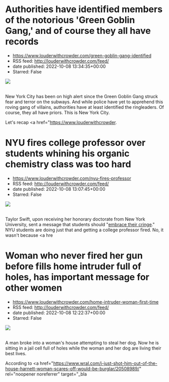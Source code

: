 # Authorities have identified members of the notorious 'Green Goblin Gang,' and of course they all have records
 - https://www.louderwithcrowder.com/green-goblin-gang-identified
 - RSS feed: http://louderwithcrowder.com/feed/
 - date published: 2022-10-08 13:34:35+00:00
 - Starred: False

<img src="https://www.louderwithcrowder.com/media-library/image.png?id=31882669&amp;width=1245&amp;height=700&amp;coordinates=0%2C0%2C0%2C118" /><br /><br /><p>New York City has been on high alert since the Green Goblin Gang struck fear and terror on the subways. And while police have yet to apprehend this roving gang of villains, authorities have at least identified the ringleaders. Of course, they all have priors. This is New York City.</p><p>Let's recap <a href="https://www.louderwithcrowder.

# NYU fires college professor over students whining his organic chemistry class was too hard
 - https://www.louderwithcrowder.com/nyu-fires-professor
 - RSS feed: http://louderwithcrowder.com/feed/
 - date published: 2022-10-08 13:07:45+00:00
 - Starred: False

<img src="https://www.louderwithcrowder.com/media-library/image.jpg?id=31882614&amp;width=1245&amp;height=700&amp;coordinates=0%2C59%2C0%2C59" /><br /><br /><p>Taylor Swift, upon receiving her honorary doctorate from New York University, sent a message that students should "<a href="https://www.louderwithcrowder.com/taylor-swift-nyu-commencement-address" target="_blank">embrace their cringe</a>." NYU students are doing just that and getting a college professor fired. No, it wasn't because <a hre

# Woman who never fired her gun before fills home intruder full of holes, has important message for other women
 - https://www.louderwithcrowder.com/home-intruder-woman-first-time
 - RSS feed: http://louderwithcrowder.com/feed/
 - date published: 2022-10-08 12:22:37+00:00
 - Starred: False

<img src="https://www.louderwithcrowder.com/media-library/image.png?id=31882368&amp;width=1245&amp;height=700&amp;coordinates=0%2C0%2C0%2C118" /><br /><br /><p>A man broke into a woman's house attempting to steal her dog. Now he is sitting in a jail cell full of holes while the woman and her dog are living their best lives.</p><p>According to  <a href="https://www.wral.com/i-just-shot-him-out-of-the-house-harnett-woman-scares-off-would-be-burglar/20508989/" rel="noopener noreferrer" target="_bla
